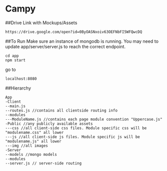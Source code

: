 # Campy

##Drive Link with Mockups/Assets
```
https://drive.google.com/open?id=0ByOASNxoiv63OEFNbFI5WFQwcDQ
```

##To Run
Make sure an instance of mongodb is running. You may need to update app/server/server.js to reach the correct endpoint.
```
cd app
npm start
```
go to 
```
localhost:8080
```
##Hierarchy
```
App
-Client
--main.js
--routes.js //contains all clientside routing info
--modules
---ModuleName.js //contains each page module convention "Uppercase.js"
-Public //any publicly available assets
---css //all client-side css files. Module specific css will be "modulename.css" all lower 
---js //all client-side js files. Module specific js will be "modulename.js" all lower
---img //all images
-Server
--models //mongo models
--modules
--server.js // server-side routing
```
